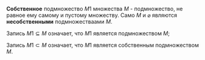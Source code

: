 **Собственное** подмножество $M1$ множества $M$ - подмножество, не равное ему самому и пустому множеству. Само $M$ и $\varnothing$ являются **несобственными** подмножестваами $M$.

Запись $M1 \subseteq M$ означает, что  $M1$ является подмножеством $M$;

Запись $M1 \subset M$ означает, что $M1$ является собственным подмножеством $M$.
